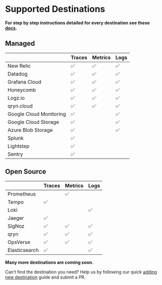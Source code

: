 # Supported Destinations

**For step by step instructions detailed for every destination see these [docs](https://docs.odigos.io/backends).**

## Managed

|                         | Traces | Metrics | Logs |
| ----------------------- | ------ | ------- | ---- |
| New Relic               | ✅      | ✅      | ✅   |
| Datadog                 | ✅      | ✅      | ✅   |
| Grafana Cloud           | ✅      | ✅      | ✅   |
| Honeycomb               | ✅      | ✅      | ✅   |
| Logz.io                 | ✅      | ✅      | ✅   |
| qryn.cloud              | ✅      | ✅      | ✅   |
| Google Cloud Monitoring | ✅      |         | ✅   |
| Google Cloud Storage    | ✅      |         | ✅   |
| Azure Blob Storage      | ✅      |         | ✅   |
| Splunk                  | ✅      |         |      |
| Lightstep               | ✅      |         |      |
| Sentry                  | ✅      |         |      |

## Open Source

|               | Traces | Metrics | Logs |
| ------------- | ------ | ------- | ---- |
| Prometheus    |        | ✅      |      |
| Tempo         | ✅     |         |      |
| Loki          |        |         | ✅   |
| Jaeger        | ✅     |         |      |
| SigNoz        | ✅     | ✅      | ✅   |
| qryn          | ✅     | ✅      | ✅   |
| OpsVerse      | ✅     | ✅      | ✅   |
| Elasticsearch | ✅     |         | ✅   |

**Many more destinations are coming soon.**

Can't find the destination you need? Help us by following our quick [adding new destination](https://docs.odigos.io/adding-new-dest) guide and submit a PR.
